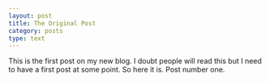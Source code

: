 ```yaml
---
layout: post
title: The Original Post
category: posts
type: text
---
```


This is the first post on my new blog. I doubt people will read this but I need to have a first post at some point. So here it is.
Post number one.